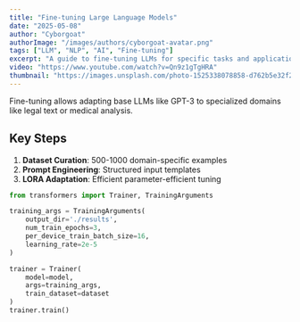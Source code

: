 ```yaml
---
title: "Fine-tuning Large Language Models"
date: "2025-05-08"
author: "Cyborgoat"
authorImage: "/images/authors/cyborgoat-avatar.png"
tags: ["LLM", "NLP", "AI", "Fine-tuning"]
excerpt: "A guide to fine-tuning LLMs for specific tasks and applications."
video: "https://www.youtube.com/watch?v=Qn9z1gTgHRA"
thumbnail: "https://images.unsplash.com/photo-1525338078858-d762b5e32f2c?crop=entropy&cs=tinysrgb&fit=max&fm=jpg&ixid=M3wyMDg4MDd8MHwxfHNlYXJjaHwyfHxhaXxlbnwwfHx8fDE3NDY4MDQwNDN8MA&ixlib=rb-4.1.0&q=80&w=1080"
---
```


Fine-tuning allows adapting base LLMs like GPT-3 to specialized domains like legal text or medical analysis.

## Key Steps

1. **Dataset Curation**: 500-1000 domain-specific examples
2. **Prompt Engineering**: Structured input templates
3. **LORA Adaptation**: Efficient parameter-efficient tuning

```python
from transformers import Trainer, TrainingArguments

training_args = TrainingArguments(
    output_dir='./results',
    num_train_epochs=3,
    per_device_train_batch_size=16,
    learning_rate=2e-5
)

trainer = Trainer(
    model=model,
    args=training_args,
    train_dataset=dataset
)
trainer.train()
```
